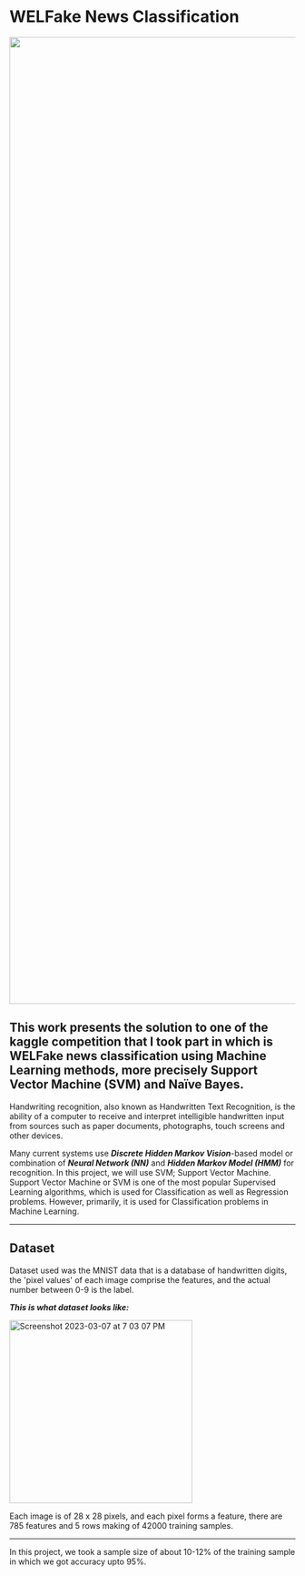 # WELFake News Classification


<img align="center" width=1700 src="https://user-images.githubusercontent.com/105945382/223334423-66f46745-3710-4e9d-9204-f612eff55f28.jpg" />

## This work presents the solution to one of the kaggle competition that I took part in which is WELFake news classification using Machine Learning methods, more precisely Support Vector Machine (SVM) and Naïve Bayes.


Handwriting recognition, also known as Handwritten Text Recognition, is the ability of a computer to receive and interpret intelligible handwritten input from sources such as paper documents, photographs, touch screens and other devices. 

Many current systems use ***Discrete Hidden Markov Vision***-based model or combination of ***Neural Network (NN)*** and ***Hidden Markov Model
(HMM)*** for recognition. In this project, we will use SVM; Support Vector Machine. Support Vector Machine or SVM is one of the most popular Supervised Learning algorithms, which is used for Classification as well as Regression problems. However, primarily, it is used for Classification problems in Machine Learning.
<hr>

## Dataset

Dataset used was the MNIST data that is a database of handwritten digits, the 'pixel values' of each image comprise the features, and the actual number between 0-9 is the label.

***This is what dataset looks like:***

<img width="322" alt="Screenshot 2023-03-07 at 7 03 07 PM" src="https://user-images.githubusercontent.com/105945382/223457924-9b27acfa-a167-4bc3-bc35-3e5de145dfcb.png">

Each image is of 28 x 28 pixels, and each pixel forms a feature, there are 785 features and 5 rows making of 42000 training samples.
<hr>

In this project, we took a sample size of about 10-12% of the training sample in which we got accuracy upto 95%.


